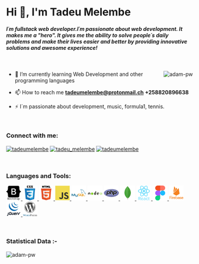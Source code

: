 <h1 align="left">Hi 👋, I'm Tadeu Melembe</h1>
<h5 align="left">I´m fullstack web developer.I´m passionate about web development. It makes me a "hero". It gives me the ability to solve people´s daily problems and make their lives easier and better by providing innovative solutions and awesome experience!</h5>

<br>

<p><img align="right" src="https://github.com/Adam-pw/Adam-pw/blob/main/animation_500_kxa883sd.gif" alt="adam-pw" /></p>


- 🌱 I’m currently learning Web Development and other programming languages

- 📫 How to reach me **tadeumelembe@protonmail.ch** **+258820896638**

- ⚡ I´m passionate about development, music, formula1, tennis.

<br>

<h3 align="left">Connect with me:</h3>
<p align="left">
  <a href="https://www.linkedin.com/in/tadeu-melembe-019306194/" target="blank"><img align="center"
      src="https://raw.githubusercontent.com/rahuldkjain/github-profile-readme-generator/master/src/images/icons/Social/linked-in-alt.svg"
      alt="tadeumelembe" height="30" width="40" /></a>
  <a href="https://www.instagram.com/tadeumelembe/" target="blank"><img align="center"
      src="https://raw.githubusercontent.com/rahuldkjain/github-profile-readme-generator/master/src/images/icons/Social/instagram.svg"
      alt="tadeu_melembe" height="30" width="40" /></a>
 <a href="https://twitter.com/tadeu_melembe" target="blank"><img align="center"
      src="https://raw.githubusercontent.com/rahuldkjain/github-profile-readme-generator/master/src/images/icons/Social/twitter.svg"
      alt="tadeumelembe" height="30" width="40" /></a>
</p>

<br>

<h3 align="left">Languages and Tools:</h3>
<p align="left">  <a href="https://getbootstrap.com" target="_blank" rel="noreferrer">
    <img src="https://raw.githubusercontent.com/devicons/devicon/master/icons/bootstrap/bootstrap-plain-wordmark.svg"
      alt="bootstrap" width="40" height="40" /> </a>  <a href="https://www.w3schools.com/css/" target="_blank"
    rel="noreferrer"> <img
      src="https://raw.githubusercontent.com/devicons/devicon/master/icons/css3/css3-original-wordmark.svg" alt="css3"
      width="40" height="40" /> </a> <a href="https://www.w3.org/html/" target="_blank" rel="noreferrer"> <img
      src="https://raw.githubusercontent.com/devicons/devicon/master/icons/html5/html5-original-wordmark.svg"
      alt="html5" width="40" height="40" /> </a>  <a href="https://developer.mozilla.org/en-US/docs/Web/JavaScript" target="_blank"
    rel="noreferrer"> <img
      src="https://raw.githubusercontent.com/devicons/devicon/master/icons/javascript/javascript-original.svg"
      alt="javascript" width="40" height="40" /> </a>  
  <a href="https://www.mysql.com/" target="_blank" rel="noreferrer"> <img
      src="https://raw.githubusercontent.com/devicons/devicon/master/icons/mysql/mysql-original-wordmark.svg"
      alt="mysql" width="40" height="40" /> </a> </a> 
      <a href="https://nodejs.org" target="_blank" rel="noreferrer"> <img
      src="https://raw.githubusercontent.com/devicons/devicon/master/icons/nodejs/nodejs-original-wordmark.svg"
      alt="nodejs" width="40" height="40" /> </a> 
      <a href="#" target="_blank" rel="noreferrer">
    <img
      src="https://raw.githubusercontent.com/devicons/devicon/master/icons/php/php-original.svg"
      alt="php" width="40" height="40" /> </a>
      <a href="#" target="_blank" rel="noreferrer"> <img
      src="https://raw.githubusercontent.com/devicons/devicon/master/icons/mongodb/mongodb-original.svg" alt="mongodb"
      width="40" height="40" /> </a>
      <a href="https://reactjs.org/" target="_blank" rel="noreferrer"> <img
      src="https://raw.githubusercontent.com/devicons/devicon/master/icons/react/react-original-wordmark.svg"
      alt="react" width="40" height="40" /> </a> 
      <a href="https://sass-lang.com" target="_blank" rel="noreferrer"> <img
      src="https://github.com/devicons/devicon/blob/master/icons/figma/figma-original.svg" alt="figma" width="40"
      height="40" /> </a> 
      <a href="https://sass-lang.com" target="_blank" rel="noreferrer"> <img
      src="https://github.com/devicons/devicon/blob/master/icons/firebase/firebase-plain-wordmark.svg" alt="firebase" width="40"
      height="40" /> </a> 
      <a href="https://sass-lang.com" target="_blank" rel="noreferrer"> <img
      src="https://github.com/devicons/devicon/blob/master/icons/jquery/jquery-original-wordmark.svg" alt="jquery" width="40"
      height="40" /> </a> 
       <a href="https://sass-lang.com" target="_blank" rel="noreferrer"> <img
      src="https://github.com/devicons/devicon/blob/master/icons/wordpress/wordpress-original.svg" alt="jquery" width="40"
      height="40" /> </a> 
      </p>

<br>

<h3>Statistical Data :-</h3>
<p><img align="center"
    src="https://github-readme-stats.vercel.app/api/top-langs?username=tadeumelembe&show_icons=true&locale=en&bg_color=0d1117&text_color=ffffff&layout=compact"
    alt="adam-pw" 
    bg_color=#808080/></p>

<br>

<!--
<p>&nbsp;<img align="center" src="https://github-readme-stats.vercel.app/api?username=adam-pw&show_icons=true&locale=en&bg_color=0d1117&text_color=ffffff&repo=convoychat"
    alt="adam-pw" /></p>

<br>

<p><img align="center" src="https://github-readme-streak-stats.herokuapp.com/?user=Adam-pw&theme=dark&background=0d1117&date_format=M%20j%5B%2C%20Y%5D" alt="adam-pw" /></p>
      
<p align="left"> <a href="https://twitter.com/" target="blank"><img
      src="https://img.shields.io/twitter/follow/?logo=twitter&style=for-the-badge" alt="" /></a> </p>

[Adam-pw](https://github.com/Adam-pw)
---> 
